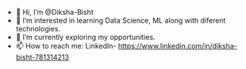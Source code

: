 - 👋 Hi, I’m @Diksha-Bisht
- 👀 I’m interested in learning Data Science, ML along with diferent technologies.
- 🌱 I’m currently exploring my opportunities.
- 📫 How to reach me: LinkedIn- https://www.linkedin.com/in/diksha-bisht-781314213
                       

<!---
Diksha-Bisht/Diksha-Bisht is a ✨ special ✨ repository because its `README.md` (this file) appears on your GitHub profile.
You can click the Preview link to take a look at your changes.
--->
